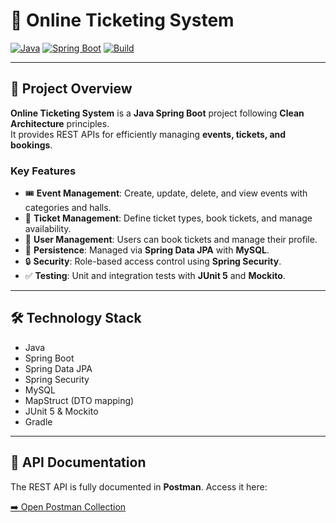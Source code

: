 # 🎫 Online Ticketing System

[![Java](https://img.shields.io/badge/Java-17-orange)](https://www.oracle.com/java/)
[![Spring Boot](https://img.shields.io/badge/Spring_Boot-3.4.4-brightgreen)](https://spring.io/projects/spring-boot)
[![Build](https://img.shields.io/badge/build-gradle-blue)](https://gradle.org/)

---

## 🚀 Project Overview

**Online Ticketing System** is a **Java Spring Boot** project following **Clean Architecture** principles.  
It provides REST APIs for efficiently managing **events, tickets, and bookings**.

### Key Features
- 🎟 **Event Management**: Create, update, delete, and view events with categories and halls.
- 🎫 **Ticket Management**: Define ticket types, book tickets, and manage availability.
- 👤 **User Management**: Users can book tickets and manage their profile.
- 💾 **Persistence**: Managed via **Spring Data JPA** with **MySQL**.
- 🔒 **Security**: Role-based access control using **Spring Security**.
- ✅ **Testing**: Unit and integration tests with **JUnit 5** and **Mockito**.

---

## 🛠 Technology Stack
- Java 
- Spring Boot
- Spring Data JPA
- Spring Security
- MySQL
- MapStruct (DTO mapping)
- JUnit 5 & Mockito
- Gradle

---

## 📖 API Documentation

The REST API is fully documented in **Postman**. Access it here:

[➡️ Open Postman Collection](https://documenter.getpostman.com/view/25530633/2sB3QJPAt8#cefdc38a-4456-427b-8ba9-1131e25d3b56)
